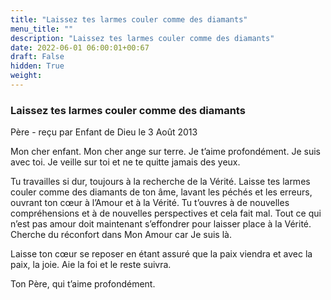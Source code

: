 ```yaml
---
title: "Laissez tes larmes couler comme des diamants"
menu_title: ""
description: "Laissez tes larmes couler comme des diamants"
date: 2022-06-01 06:00:01+00:67
draft: False
hidden: True
weight:
---
```

### Laissez tes larmes couler comme des diamants

Père - reçu par Enfant de Dieu le 3 Août 2013

Mon cher enfant. Mon cher ange sur terre. Je t’aime profondément. Je suis avec toi. Je veille sur toi et ne te quitte jamais des yeux.

Tu travailles si dur, toujours à la recherche de la Vérité. Laisse tes larmes couler comme des diamants de ton âme, lavant les péchés et les erreurs, ouvrant ton cœur à l’Amour et à la Vérité. Tu t’ouvres à de nouvelles compréhensions et à de nouvelles perspectives et cela fait mal. Tout ce qui n’est pas amour doit maintenant s’effondrer pour laisser place à la Vérité. Cherche du réconfort dans Mon Amour car Je suis là.

Laisse ton cœur se reposer en étant assuré que la paix viendra et avec la paix, la joie. Aie la foi et le reste suivra.

Ton Père, qui t’aime profondément.



